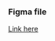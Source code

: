 ### Figma file
[Link here](https://www.figma.com/file/lYkxQGnEC6OL6bdGLjxqDJ/Drag-and-drop_RR?type=design&node-id=0%3A1&mode=design&t=dYWTEwd9F7u76B55-1)
